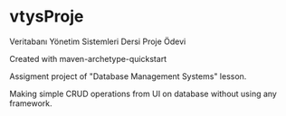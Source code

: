 # vtysProje
Veritabanı Yönetim Sistemleri Dersi Proje Ödevi

Created with maven-archetype-quickstart

Assigment project of "Database Management Systems" lesson.

Making simple CRUD operations from UI on database without using any framework.
